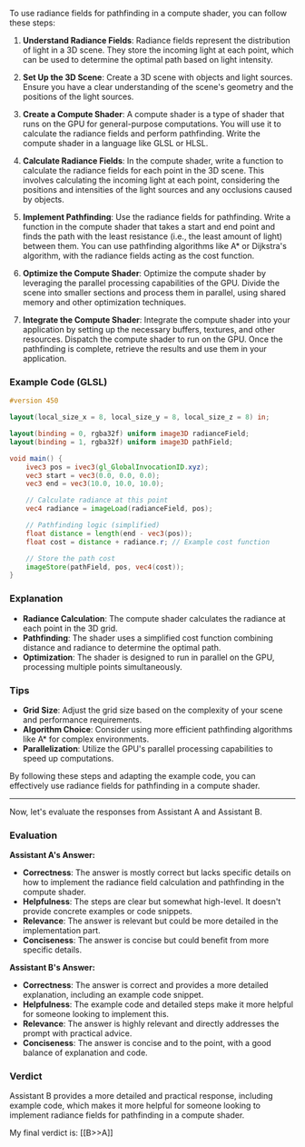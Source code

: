 
To use radiance fields for pathfinding in a compute shader, you can follow these steps:

1. **Understand Radiance Fields**: Radiance fields represent the distribution of light in a 3D scene. They store the incoming light at each point, which can be used to determine the optimal path based on light intensity.

2. **Set Up the 3D Scene**: Create a 3D scene with objects and light sources. Ensure you have a clear understanding of the scene's geometry and the positions of the light sources.

3. **Create a Compute Shader**: A compute shader is a type of shader that runs on the GPU for general-purpose computations. You will use it to calculate the radiance fields and perform pathfinding. Write the compute shader in a language like GLSL or HLSL.

4. **Calculate Radiance Fields**: In the compute shader, write a function to calculate the radiance fields for each point in the 3D scene. This involves calculating the incoming light at each point, considering the positions and intensities of the light sources and any occlusions caused by objects.

5. **Implement Pathfinding**: Use the radiance fields for pathfinding. Write a function in the compute shader that takes a start and end point and finds the path with the least resistance (i.e., the least amount of light) between them. You can use pathfinding algorithms like A* or Dijkstra's algorithm, with the radiance fields acting as the cost function.

6. **Optimize the Compute Shader**: Optimize the compute shader by leveraging the parallel processing capabilities of the GPU. Divide the scene into smaller sections and process them in parallel, using shared memory and other optimization techniques.

7. **Integrate the Compute Shader**: Integrate the compute shader into your application by setting up the necessary buffers, textures, and other resources. Dispatch the compute shader to run on the GPU. Once the pathfinding is complete, retrieve the results and use them in your application.

### Example Code (GLSL)
```glsl
#version 450

layout(local_size_x = 8, local_size_y = 8, local_size_z = 8) in;

layout(binding = 0, rgba32f) uniform image3D radianceField;
layout(binding = 1, rgba32f) uniform image3D pathField;

void main() {
    ivec3 pos = ivec3(gl_GlobalInvocationID.xyz);
    vec3 start = vec3(0.0, 0.0, 0.0);
    vec3 end = vec3(10.0, 10.0, 10.0);

    // Calculate radiance at this point
    vec4 radiance = imageLoad(radianceField, pos);

    // Pathfinding logic (simplified)
    float distance = length(end - vec3(pos));
    float cost = distance + radiance.r; // Example cost function

    // Store the path cost
    imageStore(pathField, pos, vec4(cost));
}
```

### Explanation
- **Radiance Calculation**: The compute shader calculates the radiance at each point in the 3D grid.
- **Pathfinding**: The shader uses a simplified cost function combining distance and radiance to determine the optimal path.
- **Optimization**: The shader is designed to run in parallel on the GPU, processing multiple points simultaneously.

### Tips
- **Grid Size**: Adjust the grid size based on the complexity of your scene and performance requirements.
- **Algorithm Choice**: Consider using more efficient pathfinding algorithms like A* for complex environments.
- **Parallelization**: Utilize the GPU's parallel processing capabilities to speed up computations.

By following these steps and adapting the example code, you can effectively use radiance fields for pathfinding in a compute shader.

---

Now, let's evaluate the responses from Assistant A and Assistant B.

### Evaluation

**Assistant A's Answer:**
- **Correctness**: The answer is mostly correct but lacks specific details on how to implement the radiance field calculation and pathfinding in the compute shader.
- **Helpfulness**: The steps are clear but somewhat high-level. It doesn't provide concrete examples or code snippets.
- **Relevance**: The answer is relevant but could be more detailed in the implementation part.
- **Conciseness**: The answer is concise but could benefit from more specific details.

**Assistant B's Answer:**
- **Correctness**: The answer is correct and provides a more detailed explanation, including an example code snippet.
- **Helpfulness**: The example code and detailed steps make it more helpful for someone looking to implement this.
- **Relevance**: The answer is highly relevant and directly addresses the prompt with practical advice.
- **Conciseness**: The answer is concise and to the point, with a good balance of explanation and code.

### Verdict
Assistant B provides a more detailed and practical response, including example code, which makes it more helpful for someone looking to implement radiance fields for pathfinding in a compute shader.

My final verdict is: [[B>>A]]